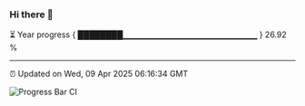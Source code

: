 ### Hi there 👋

⏳ Year progress { ████████▁▁▁▁▁▁▁▁▁▁▁▁▁▁▁▁▁▁▁▁▁▁ } 26.92 %

---

⏰ Updated on Wed, 09 Apr 2025 06:16:34 GMT

![Progress Bar CI](https://github.com/Shyam-Makwana/GitHub-Actions-Demo/workflows/Progress%20Bar%20CI/badge.svg)
